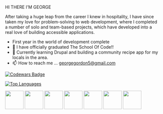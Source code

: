 HI THERE I'M GEORGE 

After taking a huge leap from the career I knew in hospitality, I have since taken my love for problem-solving to web development, where I completed a number of solo and team-based projects, which have developed into a real love of building accessible applications.


  
-  First year in the world of development complete 
- 🌱 I have officially graduated  The School Of Code!!
- 💞️ Currently learning Drupal and building a community recipe app for my locals in the area.
- 📫 How to reach me ... georgegordon5@gmail.com
  
[![Codewars Badge](https://www.codewars.com/users/Flashggordon/badges/large)](https://www.codewars.com/users/Flashggordon)

[![Top Languages](https://github-readme-stats.vercel.app/api/top-langs/?username=Flashggordon&layout=compact)](https://github.com/anuraghazra/github-readme-stats)




<img src="https://cdn.jsdelivr.net/gh/devicons/devicon/icons/javascript/javascript-plain.svg" width="60" height="60" /> <img src="https://cdn.jsdelivr.net/gh/devicons/devicon/icons/css3/css3-original.svg" width="60" height ="60" /> <img src="https://cdn.jsdelivr.net/gh/devicons/devicon/icons/html5/html5-original.svg" width = "60" height ="60"/> <img src="https://cdn.jsdelivr.net/gh/devicons/devicon/icons/nodejs/nodejs-original.svg" width="60" height="60" />  <img src="https://cdn.jsdelivr.net/gh/devicons/devicon/icons/mysql/mysql-original-wordmark.svg" width = "60" height = "60" /> <img src="https://cdn.jsdelivr.net/gh/devicons/devicon/icons/postgresql/postgresql-original.svg" width="60" height="60"/> <img src="https://cdn.jsdelivr.net/gh/devicons/devicon/icons/vscode/vscode-original.svg" width = "60" height = "60"/>



